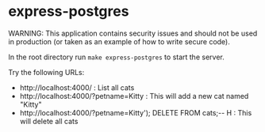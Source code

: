 # express-postgres

WARNING: This application contains security issues and should not be used in production (or taken as an example of how to write secure code).

In the root directory run `make express-postgres` to start the server.

Try the following URLs:

* http://localhost:4000/ : List all cats
* http://localhost:4000/?petname=Kitty : This will add a new cat named "Kitty"
* http://localhost:4000/?petname=Kitty'); DELETE FROM cats;-- H : This will delete all cats
